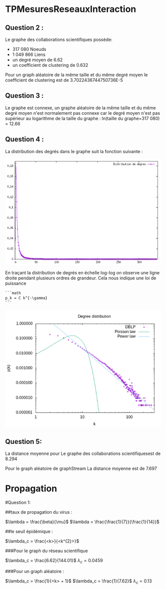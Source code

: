# TPMesuresReseauxInteraction
Question 2 : 
------------

Le graphe des collaborations scientifiques possède:
- 317 080 Noeuds
- 1 049 866 Liens
- un degré moyen de 6.62
- un coefficient de clustering de 0.632

Pour un graph aléatoire de la même taille et du même degré moyen le coefficient de clustering est de 3.7022436744750736E-5

Question 3 :
------------
Le graphe est connexe, un graphe aléatoire de  la même taille et du même degré moyen n'est normalement pas connexe car le degré moyen n'est pas supérieur au logarithme de la taille du graphe : ln(taille du graphe=317 080) = 12.66

Question 4 :
------------
La distribution des degrés dans le graphe suit la fonction suivante : 

![distributivite](distributionlIneaire.png)

En traçant la distribution de degrés en échelle log-log on observe une ligne droite pendant plusieurs ordres de grandeur. Cela nous indique une loi de puissance 

    ```math
    p_k = C k^{-\gamma}
    ```

![distributivite](dd_dblp.png)

Question 5:
------------
La distance moyenne pour Le graphe des collaborations scientifiquesest de 8.294

Pour le graph aléatoire de graphStream La distance moyenne est de 7.697

# Propagation
#Question 1:

##taux de propagation du virus : 

$\lambda = \frac{\beta}{\mu}$
$\lambda = \frac{\frac{1}{7}}{\frac{1}{14}}$

##le seuil épidémique : 

$\lambda_c = \frac{<k>}{<k^{2}>}$

###Pour le graph du réseau scientifique

$\lambda_c = \frac{6.62}{144.01}$
$\lambda_c = 0.0459$

###Pour un graph aléatoire :

$\lambda_c = \frac{1}{<k> + 1}$
$\lambda_c = \frac{1}{7.62}$
$\lambda_c = 0.13$

